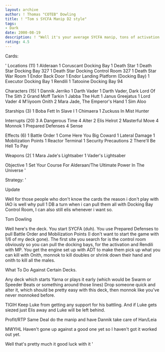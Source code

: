 ```yaml
---
layout: archive
author: ! Thomas "COTEB" Dowling
title: ! "Tom s SYCFA Manip D2 style"
tags:
- Dark
date: 2000-08-19
description: ! "Well it's your average SYCFA manip, tons of activation Onith, ADT Sim Aloo it's all good."
rating: 4.5
---
```

Cards: 

'
Locations (11)
	 1 Alderaan
	 1 Coruscant Docking Bay
	 1 Death Star
	 1 Death Star Docking Bay 327
	 1 Death Star Docking Control Room 327
	 1 Death Star War Room
	 1 Endor Back Door
	 1 Endor Landing Platform (Docking Bay)
	 1 Executor Docking Bay
	 1 Rendili
	 1 Tatooine Docking Bay 94

Characters (15(
	 1 Dannik Jerriko
	 1 Darth Vader
	 1 Darth Vader, Dark Lord Of The Sith
	 2 Grand Moff Tarkin
	 1 Jabba The Hutt
	 1 Janus Greejatus
	 1 Lord Vader
	 4 M'iiyoom Onith
	 2 Mara Jade, The Emperor's Hand
	 1 Sim Aloo

Starships (3)
	 1 Boba Fett In Slave I
	 1 Chimaera
	 1 Zuckuss In Mist Hunter

Interrupts (20)
	 3 A Dangerous Time
	 4 Alter
	 2 Elis Helrot
	 2 Masterful Move
	 4 Monnok
	 1 Prepared Defenses
	 4 Sense

Effects (6)
	 1 Battle Order
	 1 Come Here You Big Coward
	 1 Lateral Damage
	 1 Mobilization Points
	 1 Reactor Terminal
	 1 Security Precautions
	 2 There'll Be Hell To Pay

Weapons (2(
	 1 Mara Jade's Lightsaber
	 1 Vader's Lightsaber

Objective
	 1 Set Your Course For Alderaan/The Ultimate Power In The Universe
'

Strategy: '

 Update

 Well for those people who don't know the cards the reason i don't play with IAO is well why pull 1 DB a turn when i can pull them all with Docking Bay Control Room, I can also still elis whenever i want so.

 Tom Dowling



Well here's the deck. You start SYCFA (duh). You use Prepared Defenses to pull Battle Order and Mobilization Points (I don't want to start the game with 1/6 of my deck gone). The first site you search for is the control room obviously so you can pull the docking bays, for the activation and Rendili with MP. You get the engine set up with ADT to make them pick up what you can kill with Onith, monnok to kill doubles or shrink down their hand and onith to kill all the males.

 What To Do Against Certain Decks.

 Any deck which starts Yarna or plays it early
 (which would be Swarm or Speeder Beats or something around those lines)
 Drop someone quick and alter it, which should be pretty easy with this deck, then monnok like you've never monnoked before.

 TIGIH
 Keep Luke from getting any support for his battling. And if Luke gets siezed just Elis away and Luke will be left behind.

 Profit/RTP
 Same Deal do the manip and have Dannik take care of Han/Leia

 MWYHL
 Haven't gone up against a good one yet so I haven't got it worked out yet.

 Well that's pretty much it good luck with it
'